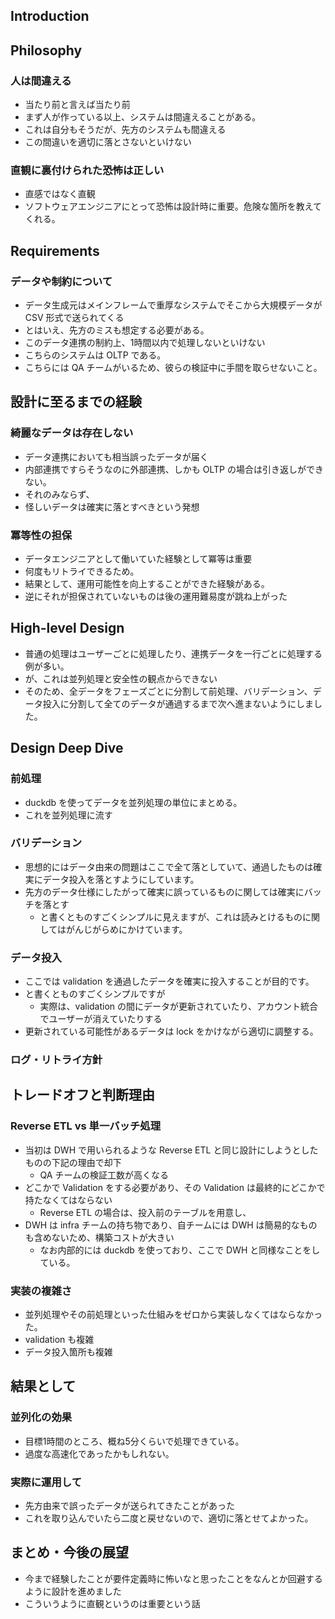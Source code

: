 ## Introduction

## Philosophy
### 人は間違える
- 当たり前と言えば当たり前
- まず人が作っている以上、システムは間違えることがある。
- これは自分もそうだが、先方のシステムも間違える
- この間違いを適切に落とさないといけない

### 直観に裏付けられた恐怖は正しい
- 直感ではなく直観
- ソフトウェアエンジニアにとって恐怖は設計時に重要。危険な箇所を教えてくれる。

## Requirements
### データや制約について
- データ生成元はメインフレームで重厚なシステムでそこから大規模データが CSV 形式で送られてくる
- とはいえ、先方のミスも想定する必要がある。
- このデータ連携の制約上、1時間以内で処理しないといけない
- こちらのシステムは OLTP である。
- こちらには QA チームがいるため、彼らの検証中に手間を取らせないこと。

## 設計に至るまでの経験
### 綺麗なデータは存在しない
- データ連携においても相当誤ったデータが届く
- 内部連携ですらそうなのに外部連携、しかも OLTP の場合は引き返しができない。
- それのみならず、
- 怪しいデータは確実に落とすべきという発想

### 冪等性の担保
- データエンジニアとして働いていた経験として冪等は重要
- 何度もリトライできるため。
- 結果として、運用可能性を向上することができた経験がある。
- 逆にそれが担保されていないものは後の運用難易度が跳ね上がった

## High-level Design

- 普通の処理はユーザーごとに処理したり、連携データを一行ごとに処理する例が多い。
- が、これは並列処理と安全性の観点からできない
- そのため、全データをフェーズごとに分割して前処理、バリデーション、データ投入に分割して全てのデータが通過するまで次へ進まないようにしました。

## Design Deep Dive
### 前処理
- duckdb を使ってデータを並列処理の単位にまとめる。
- これを並列処理に流す

### バリデーション
- 思想的にはデータ由来の問題はここで全て落としていて、通過したものは確実にデータ投入を落とすようにしています。
- 先方のデータ仕様にしたがって確実に誤っているものに関しては確実にバッチを落とす
  - と書くとものすごくシンプルに見えますが、これは読みとけるものに関してはがんじがらめにかけています。

### データ投入
- ここでは validation を通過したデータを確実に投入することが目的です。
- と書くとものすごくシンプルですが
  - 実際は、validation の間にデータが更新されていたり、アカウント統合でユーザーが消えていたりする
- 更新されている可能性があるデータは lock をかけながら適切に調整する。

### ログ・リトライ方針

## トレードオフと判断理由
### Reverse ETL vs 単一バッチ処理
- 当初は DWH で用いられるような Reverse ETL と同じ設計にしようとしたものの下記の理由で却下
  - QA チームの検証工数が高くなる
- どこかで Validation をする必要があり、その Validation は最終的にどこかで持たなくてはならない
  - Reverse ETL の場合は、投入前のテーブルを用意し、
- DWH は infra チームの持ち物であり、自チームには DWH は簡易的なものも含めないため、構築コストが大きい
  - なお内部的には duckdb を使っており、ここで DWH と同様なことをしている。

### 実装の複雑さ
- 並列処理やその前処理といった仕組みをゼロから実装しなくてはならなかった。
- validation も複雑
- データ投入箇所も複雑


## 結果として

### 並列化の効果
- 目標1時間のところ、概ね5分くらいで処理できている。
- 過度な高速化であったかもしれない。

### 実際に運用して
- 先方由来で誤ったデータが送られてきたことがあった
- これを取り込んでいたら二度と戻せないので、適切に落とせてよかった。

## まとめ・今後の展望

- 今まで経験したことが要件定義時に怖いなと思ったことをなんとか回避するように設計を進めました
- こういうように直観というのは重要という話
